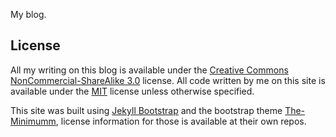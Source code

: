 My blog.

## License
All my writing on this blog is available under the [Creative Commons NonCommercial-ShareAlike 3.0](http://creativecommons.org/licenses/by-nc-sa/3.0/) license. All code written by me on this site is available under the [MIT](http://opensource.org/licenses/MIT) license unless otherwise specified.

This site was built using [Jekyll Bootstrap](http://jekyllbootstrap.com/) and the bootstrap theme [The-Minimumm](https://github.com/jekyllbootstrap/theme-the-minimum), license information for those is available at their own repos.